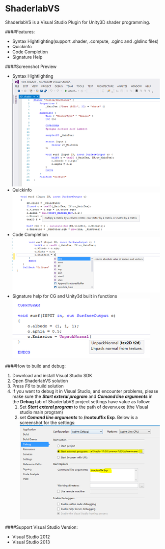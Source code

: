 ShaderlabVS
===========

ShaderlabVS is a Visual Studio Plugin for Unity3D shader programming.  


####Features:
* Syntax Hightlighting(support .shader, .compute, .cginc and .glslinc files) 
* Quickinfo
* Code Completion
* Signature Help

####Screenshot Preview

* Syntax Hightlighting 
	![](./img/Highlighting.PNG)
* Quickinfo
	![](./img/QuickInfo.PNG)
* Code Completion
	![](./img/CodeCompletion.PNG)
* Signature help for CG and Unity3d built in functions
	![](./img/SignatureHelp.PNG)


####How to build and debug:
1. Download and install Visual Studio SDK
2. Open ShaderlabVS solution
3. Press *F6* to build solution
4. If you want to debug it in Visual Studio, and encounter problems, please make sure the **_Start exteral program_** and **_Comand line arguments_** in the **Debug** tab of ShaderlabVS project settings have value as follow:
    1. Set **_Start exteral program_** to the path of devenv.exe (the Visual studio main program)
    2. set **_Comand line arguments_** to **/rootsuffix Exp**. Below is a screenshot for the settings:
    ![](./img/DebugSettings.PNG)

####Support Visual Studio Version:
* Visual Studio 2012
* Visual Studio 2013




